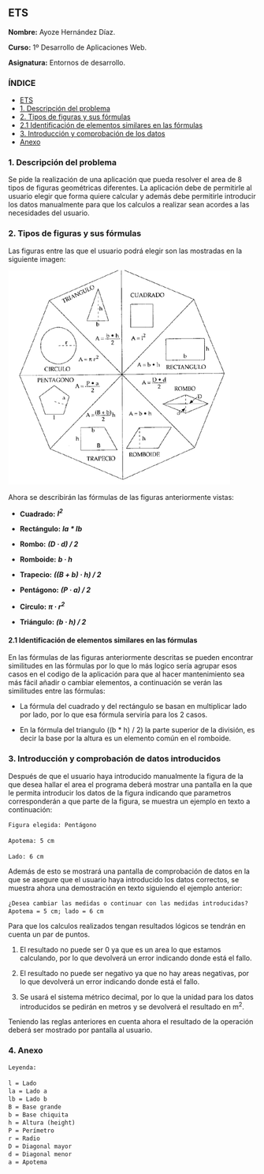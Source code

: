 ## ETS <a name=id0></a>

**Nombre:** Ayoze Hernández Díaz.

**Curso:** 1º Desarrollo de Aplicaciones Web.

**Asignatura:** Entornos de desarrollo.

### ÍNDICE

+ [ETS](#id0)
+ [1. Descripción del problema](#id1)
+ [2. Tipos de figuras y sus fórmulas](#id2)
+ [2.1 Identificación de elementos similares en las fórmulas](#id2-1)
+ [3. Introducción y comprobación de los datos](#id3)
+ [Anexo](#id4)

### 1. Descripción del problema <a name=id1></a>

Se pide la realización de una aplicación que pueda resolver el area de 8 tipos de figuras geométricas diferentes. La aplicación debe de permitirle al usuario elegir que forma quiere calcular y además debe permitirle introducir los datos manualmente para que los calculos a realizar sean acordes a las necesidades del usuario.

### 2. Tipos de figuras y sus fórmulas <a name=id2></a>

Las figuras entre las que el usuario podrá elegir son las mostradas en la siguiente imagen:

![](./img/001.gif)

Ahora se describirán las fórmulas de las figuras anteriormente vistas:

+ **Cuadrado:** ***l<sup>2*** 

+ **Rectángulo:** ***la * lb***

+ **Rombo:** ***(D · d) / 2*** 

+ **Romboide:** ***b · h*** 

+ **Trapecio:** ***((B + b) · h) / 2***

+ **Pentágono:** ***(P · a) / 2***

+ **Circulo:** ***&pi; · r<sup>2***

+ **Triángulo:** ***(b · h) / 2***

#### 2.1 Identificación de elementos similares en las fórmulas <a name=id2-1></a>

En las fórmulas de las figuras anteriormente descritas se pueden encontrar similitudes en las fórmulas por lo que lo más logico sería agrupar esos casos en el codigo de la aplicación para que al hacer mantenimiento sea más fácil añadir o cambiar elementos, a continuación se verán las similitudes entre las fórmulas:

+ La fórmula del cuadrado y del rectángulo se basan en multiplicar lado por lado, por lo que esa fórmula serviría para los 2 casos. 

+ En la fórmula del triangulo ((b * h) / 2) la parte superior de la división, es decir la base por la altura es un elemento común en el romboide.

### 3. Introducción y comprobación de datos introducidos <a name="id3"></a>

Después de que el usuario haya introducido manualmente la figura de la que desea hallar el area el programa deberá mostrar una pantalla en la que le permita introducir los datos de la figura indicando que parametros corresponderán a que parte de la figura, se muestra un ejemplo en texto a continuación:

```
Figura elegida: Pentágono

Apotema: 5 cm

Lado: 6 cm

```

Además de esto se mostrará una pantalla de comprobación de datos en la que se asegure que el usuario haya introducido los datos correctos, se muestra ahora una demostración en texto siguiendo el ejemplo anterior:

```
¿Desea cambiar las medidas o continuar con las medidas introducidas? Apotema = 5 cm; lado = 6 cm

```

Para que los calculos realizados tengan resultados lógicos se tendrán en cuenta un par de puntos.

1. El resultado no puede ser 0 ya que es un area lo que estamos calculando, por lo que devolverá un error indicando donde está el fallo.

2. El resultado no puede ser negativo ya que no hay areas negativas, por lo que devolverá un error indicando donde está el fallo.

3. Se usará el sistema métrico decimal, por lo que la unidad para los datos introducidos se pedirán en metros y se devolverá el resultado en m<sup>2</sup>.

Teniendo las reglas anteriores en cuenta ahora el resultado de la operación deberá ser mostrado por pantalla al usuario.


### 4. Anexo <a name=id5></a>

```
Leyenda:

l = Lado
la = Lado a
lb = Lado b
B = Base grande
b = Base chiquita
h = Altura (height)
P = Perímetro
r = Radio
D = Diagonal mayor
d = Diagonal menor
a = Apotema

```